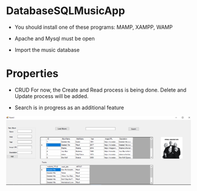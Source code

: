 # DatabaseSQLMusicApp

 - You should install one of these programs: MAMP, XAMPP, WAMP

 - Apache and Mysql must be open
 
 - Import the music database
 
 # Properties
 - CRUD
 For now, the Create and Read process is being done. Delete and Update process will be added.
 
 - Search is in progress as an additional feature
 
 ![This is an image](https://github.com/ozcanguler/DatabaseSQLMusicApp/blob/master/picture/MusicApp.PNG)
